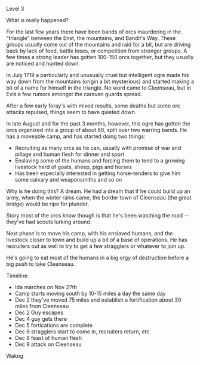 Level 3

What is really happened? 

For the last few years there have been bands of orcs maurdering in the "triangle" between the Enst, the mountains, and Bandit's Way. These groups usually come out of the mountains and raid for a bit, but are driving back by lack of food, battle loses, or competition from stronger groups. A few times a strong leader has gotten 100-150 orcs together, but they usually are noticed and hunted down.

In July 1719 a particularly and unusually cruel but intelligent ogre made his way down from the mountains (origin a bit mysterious) and started making a bit of a name for himself in the triangle. No word came to Cleenseau, but in Evis a few rumors amongst the caravan guards spread. 

After a few early foray's with mixed results, some deaths but some orc attacks repulsed, things seem to have quieted down. 

In late August and for the past 3 months, however, this ogre has gotten the orcs organized into a group of about 60, split over two warring bands. He has a moveable camp, and has started doing two things:

* Recruiting as many orcs as he can, usually with promise of war and pillage and human flesh for dinner and sport
* Enslaving some of the humans and forcing them to tend to a growing livestock herd of goats, sheep, pigs and horses
* Has been especially interested in getting horse-tenders to give him some calvary and weaponsmiths and so on

Why is he doing this? A dream. He had a dream that if he could build up an army, when the winter rains came, the border town of Cleenseau (the great bridge) would be ripe for plunder.

Story most of the orcs know though is that he's been watching the road -- they've had scouts lurking around.

Next phase is to move his camp, with his enslaved humans, and the livestock closer to town and build up a bit of a base of operations. He has recruiters out as well to try to get a few stragglers or whatever to join up.

He's going to eat most of the humans in a big orgy of destruction before a big push to take Cleenseau. 

Timeline:

* Ida marches on Nov 27th
* Camp starts moving south by 10-15 miles a day the same day
* Dec 2 they've moved 75 miles and establish a fortification about 30 miles from Cleenseau
* Dec 2 Guy escapes
* Dec 4 guy gets there
* Dec 5 fortications are complete
* Dec 6 stragglers start to come in, recruiters return, etc
* Dec 8 feast of human flesh
* Dec 9 attack on Cleenseau


Wakog